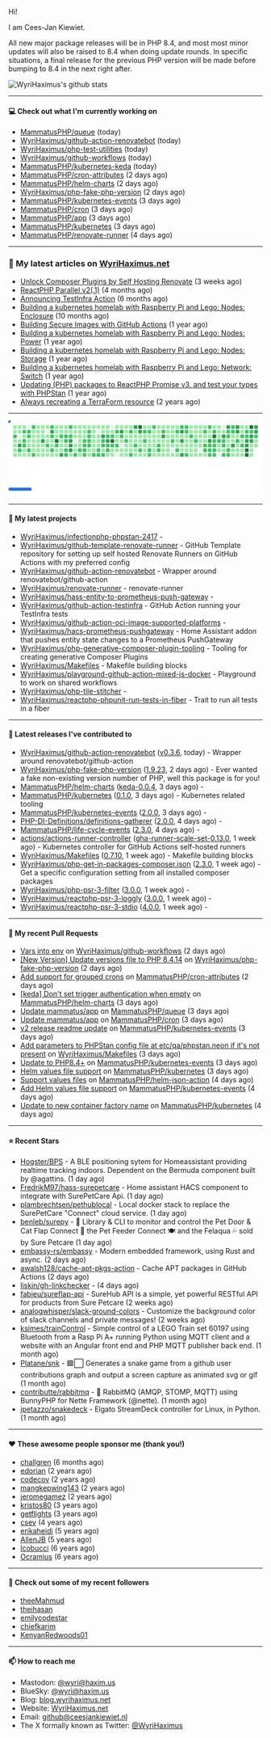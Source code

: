 Hi!

I am Cees-Jan Kiewiet.

All new major package releases will be in PHP 8.4, and most most minor updates will also be raised to 8.4 when doing update rounds. In specific situations, a final release for the previous PHP version will be made before bumping to 8.4 in the next right after.

![WyriHaximus's github stats](https://github-readme-stats.vercel.app/api?username=WyriHaximus&show_icons=true)

---

#### 💻 Check out what I'm currently working on

- [MammatusPHP/queue](https://github.com/MammatusPHP/queue) (today)
- [WyriHaximus/github-action-renovatebot](https://github.com/WyriHaximus/github-action-renovatebot) (today)
- [WyriHaximus/php-test-utilities](https://github.com/WyriHaximus/php-test-utilities) (today)
- [WyriHaximus/github-workflows](https://github.com/WyriHaximus/github-workflows) (today)
- [MammatusPHP/kubernetes-keda](https://github.com/MammatusPHP/kubernetes-keda) (today)
- [MammatusPHP/cron-attributes](https://github.com/MammatusPHP/cron-attributes) (2 days ago)
- [MammatusPHP/helm-charts](https://github.com/MammatusPHP/helm-charts) (2 days ago)
- [WyriHaximus/php-fake-php-version](https://github.com/WyriHaximus/php-fake-php-version) (2 days ago)
- [MammatusPHP/kubernetes-events](https://github.com/MammatusPHP/kubernetes-events) (3 days ago)
- [MammatusPHP/cron](https://github.com/MammatusPHP/cron) (3 days ago)
- [MammatusPHP/app](https://github.com/MammatusPHP/app) (3 days ago)
- [MammatusPHP/kubernetes](https://github.com/MammatusPHP/kubernetes) (3 days ago)
- [MammatusPHP/renovate-runner](https://github.com/MammatusPHP/renovate-runner) (4 days ago)

---

### 📜 My latest articles on [WyriHaximus.net](https://blog.wyrihaximus.net/)

- [Unlock Composer Plugins by Self Hosting Renovate](https://blog.wyrihaximus.net/2025/10/unlock-composer-plugins-by-self-hosting-renovate/) (3 weeks ago)
- [ReactPHP Parallel v2(.1)](https://blog.wyrihaximus.net/2025/06/reactphp-parallel-v2-/) (4 months ago)
- [Announcing TestInfra Action](https://blog.wyrihaximus.net/2025/03/announcing-testinfra-action/) (6 months ago)
- [Building a kubernetes homelab with Raspberry Pi and Lego: Nodes: Enclosure](https://blog.wyrihaximus.net/2024/12/building-a-kubernetes-homelab-with-raspberry-pies-and-lego-nodes-enclosure/) (10 months ago)
- [Building Secure Images with GitHub Actions](https://blog.wyrihaximus.net/2024/10/building-secure-images-with-github-actions/) (1 year ago)
- [Building a kubernetes homelab with Raspberry Pi and Lego: Nodes: Power](https://blog.wyrihaximus.net/2024/09/building-a-kubernetes-homelab-with-raspberry-pies-and-lego-nodes-power/) (1 year ago)
- [Building a kubernetes homelab with Raspberry Pi and Lego: Nodes: Storage](https://blog.wyrihaximus.net/2024/08/building-a-kubernetes-homelab-with-raspberry-pies-and-lego-nodes-storage/) (1 year ago)
- [Building a kubernetes homelab with Raspberry Pi and Lego: Network: Switch](https://blog.wyrihaximus.net/2024/07/building-a-kubernetes-homelab-with-raspberry-pies-and-lego-network-switch/) (1 year ago)
- [Updating (PHP) packages to ReactPHP Promise v3, and test your types with PHPStan](https://blog.wyrihaximus.net/2024/06/updating-php-packages-to-reactphp-promise-v3--and-test-your-types-with-phpstan/) (1 year ago)
- [Always recreating a TerraForm resource](https://blog.wyrihaximus.net/2024/04/always-recreating-a-terraform-resource/) (2 years ago)

---

<picture>
  <source
    media="(prefers-color-scheme: dark)"
    srcset="images/breakout-dark.svg"
  />
  <source
    media="(prefers-color-scheme: light)"
    srcset="images/breakout-light.svg"
  />
  <img alt="Breakout Game" src="images/breakout-light.svg" />
</picture>

---

#### 🌱 My latest projects

- [WyriHaximus/infectionphp-phpstan-2417](https://github.com/WyriHaximus/infectionphp-phpstan-2417) - 
- [WyriHaximus/github-template-renovate-runner](https://github.com/WyriHaximus/github-template-renovate-runner) - GitHub Template repository for setting up self hosted Renovate Runners on GitHub Actions with my preferred config
- [WyriHaximus/github-action-renovatebot](https://github.com/WyriHaximus/github-action-renovatebot) - Wrapper around renovatebot/github-action
- [WyriHaximus/renovate-runner](https://github.com/WyriHaximus/renovate-runner) - renovate-runner
- [WyriHaximus/hass-entity-to-prometheus-push-gateway](https://github.com/WyriHaximus/hass-entity-to-prometheus-push-gateway) - 
- [WyriHaximus/github-action-testinfra](https://github.com/WyriHaximus/github-action-testinfra) - GitHub Action running your TestInfra tests
- [WyriHaximus/github-action-oci-image-supported-platforms](https://github.com/WyriHaximus/github-action-oci-image-supported-platforms) - 
- [WyriHaximus/hacs-prometheus-pushgateway](https://github.com/WyriHaximus/hacs-prometheus-pushgateway) - Home Assistant addon that pushes entity state changes to a Prometheus PushGateway
- [WyriHaximus/php-generative-composer-plugin-tooling](https://github.com/WyriHaximus/php-generative-composer-plugin-tooling) - Tooling for creating generative Composer Plugins
- [WyriHaximus/Makefiles](https://github.com/WyriHaximus/Makefiles) - Makefile building blocks
- [WyriHaximus/playground-github-action-mixed-js-docker](https://github.com/WyriHaximus/playground-github-action-mixed-js-docker) - Playground to work on shared workflows
- [WyriHaximus/php-tile-stitcher](https://github.com/WyriHaximus/php-tile-stitcher) - 
- [WyriHaximus/reactphp-phpunit-run-tests-in-fiber](https://github.com/WyriHaximus/reactphp-phpunit-run-tests-in-fiber) - Trait to run all tests in a fiber

---

#### 🔭 Latest releases I've contributed to

- [WyriHaximus/github-action-renovatebot](https://github.com/WyriHaximus/github-action-renovatebot) ([v0.3.6](https://github.com/WyriHaximus/github-action-renovatebot/releases/tag/v0.3.6), today) - Wrapper around renovatebot/github-action
- [WyriHaximus/php-fake-php-version](https://github.com/WyriHaximus/php-fake-php-version) ([1.9.23](https://github.com/WyriHaximus/php-fake-php-version/releases/tag/1.9.23), 2 days ago) - Ever wanted a fake non-existing version number of PHP, well this package is for you!
- [MammatusPHP/helm-charts](https://github.com/MammatusPHP/helm-charts) ([keda-0.0.4](https://github.com/MammatusPHP/helm-charts/releases/tag/keda-0.0.4), 3 days ago) - 
- [MammatusPHP/kubernetes](https://github.com/MammatusPHP/kubernetes) ([0.1.0](https://github.com/MammatusPHP/kubernetes/releases/tag/0.1.0), 3 days ago) - Kubernetes related tooling
- [MammatusPHP/kubernetes-events](https://github.com/MammatusPHP/kubernetes-events) ([2.0.0](https://github.com/MammatusPHP/kubernetes-events/releases/tag/2.0.0), 3 days ago) - 
- [PHP-DI-Definitions/definitions-gatherer](https://github.com/PHP-DI-Definitions/definitions-gatherer) ([2.0.0](https://github.com/PHP-DI-Definitions/definitions-gatherer/releases/tag/2.0.0), 4 days ago) - 
- [MammatusPHP/life-cycle-events](https://github.com/MammatusPHP/life-cycle-events) ([2.3.0](https://github.com/MammatusPHP/life-cycle-events/releases/tag/2.3.0), 4 days ago) - 
- [actions/actions-runner-controller](https://github.com/actions/actions-runner-controller) ([gha-runner-scale-set-0.13.0](https://github.com/actions/actions-runner-controller/releases/tag/gha-runner-scale-set-0.13.0), 1 week ago) - Kubernetes controller for GitHub Actions self-hosted runners
- [WyriHaximus/Makefiles](https://github.com/WyriHaximus/Makefiles) ([0.7.10](https://github.com/WyriHaximus/Makefiles/releases/tag/0.7.10), 1 week ago) - Makefile building blocks
- [WyriHaximus/php-get-in-packages-composer.json](https://github.com/WyriHaximus/php-get-in-packages-composer.json) ([2.3.0](https://github.com/WyriHaximus/php-get-in-packages-composer.json/releases/tag/2.3.0), 1 week ago) - Get a specific configuration setting from all installed composer packages
- [WyriHaximus/php-psr-3-filter](https://github.com/WyriHaximus/php-psr-3-filter) ([3.0.0](https://github.com/WyriHaximus/php-psr-3-filter/releases/tag/3.0.0), 1 week ago) - 
- [WyriHaximus/reactphp-psr-3-loggly](https://github.com/WyriHaximus/reactphp-psr-3-loggly) ([3.0.0](https://github.com/WyriHaximus/reactphp-psr-3-loggly/releases/tag/3.0.0), 1 week ago) - 
- [WyriHaximus/reactphp-psr-3-stdio](https://github.com/WyriHaximus/reactphp-psr-3-stdio) ([4.0.0](https://github.com/WyriHaximus/reactphp-psr-3-stdio/releases/tag/4.0.0), 1 week ago) - 

---

#### 🔨 My recent Pull Requests

- [Vars into env](https://github.com/WyriHaximus/github-workflows/pull/130) on [WyriHaximus/github-workflows](https://github.com/WyriHaximus/github-workflows) (2 days ago)
- [[New Version] Update versions file to PHP 8.4.14](https://github.com/WyriHaximus/php-fake-php-version/pull/160) on [WyriHaximus/php-fake-php-version](https://github.com/WyriHaximus/php-fake-php-version) (2 days ago)
- [Add support for grouped crons](https://github.com/MammatusPHP/cron-attributes/pull/23) on [MammatusPHP/cron-attributes](https://github.com/MammatusPHP/cron-attributes) (2 days ago)
- [[keda] Don&#39;t set trigger authentication when empty](https://github.com/MammatusPHP/helm-charts/pull/24) on [MammatusPHP/helm-charts](https://github.com/MammatusPHP/helm-charts) (3 days ago)
- [Update mammatus/app](https://github.com/MammatusPHP/queue/pull/29) on [MammatusPHP/queue](https://github.com/MammatusPHP/queue) (3 days ago)
- [Update mammatus/app](https://github.com/MammatusPHP/cron/pull/104) on [MammatusPHP/cron](https://github.com/MammatusPHP/cron) (3 days ago)
- [v2 release readme update](https://github.com/MammatusPHP/kubernetes-events/pull/24) on [MammatusPHP/kubernetes-events](https://github.com/MammatusPHP/kubernetes-events) (3 days ago)
- [Add parameters to PHPStan config file at etc/qa/phpstan.neon if it&#39;s not present](https://github.com/WyriHaximus/Makefiles/pull/111) on [WyriHaximus/Makefiles](https://github.com/WyriHaximus/Makefiles) (3 days ago)
- [Update to PHP8.4&#43;](https://github.com/MammatusPHP/kubernetes-events/pull/23) on [MammatusPHP/kubernetes-events](https://github.com/MammatusPHP/kubernetes-events) (3 days ago)
- [Helm values file support](https://github.com/MammatusPHP/kubernetes/pull/17) on [MammatusPHP/kubernetes](https://github.com/MammatusPHP/kubernetes) (3 days ago)
- [Support values files](https://github.com/MammatusPHP/helm-json-action/pull/8) on [MammatusPHP/helm-json-action](https://github.com/MammatusPHP/helm-json-action) (4 days ago)
- [Add Helm values file support](https://github.com/MammatusPHP/kubernetes-events/pull/22) on [MammatusPHP/kubernetes-events](https://github.com/MammatusPHP/kubernetes-events) (4 days ago)
- [Update to new container factory name](https://github.com/MammatusPHP/kubernetes/pull/16) on [MammatusPHP/kubernetes](https://github.com/MammatusPHP/kubernetes) (4 days ago)

---

#### ⭐ Recent Stars

- [Hogster/BPS](https://github.com/Hogster/BPS) - A BLE positioning sytem for Homeassistant providing realtime tracking indoors. Dependent on the Bermuda component built by @agattins.  (1 day ago)
- [FredrikM97/hass-surepetcare](https://github.com/FredrikM97/hass-surepetcare) - Home assistant HACS component to integrate with SurePetCare Api.  (1 day ago)
- [plambrechtsen/pethublocal](https://github.com/plambrechtsen/pethublocal) - Local docker stack to replace the SurePetCare &#34;Connect&#34; cloud service. (1 day ago)
- [benleb/surepy](https://github.com/benleb/surepy) - 🐾 Library &amp; CLI to monitor and control the Pet Door &amp; Cat Flap Connect 🚪 the Pet Feeder Connect 🍽 and the Felaqua 💦 sold by Sure Petcare (1 day ago)
- [embassy-rs/embassy](https://github.com/embassy-rs/embassy) - Modern embedded framework, using Rust and async. (2 days ago)
- [awalsh128/cache-apt-pkgs-action](https://github.com/awalsh128/cache-apt-pkgs-action) - Cache APT packages in GitHub Actions (2 days ago)
- [liskin/gh-linkchecker](https://github.com/liskin/gh-linkchecker) -  (4 days ago)
- [fabieu/sureflap-api](https://github.com/fabieu/sureflap-api) - SureHub API is a simple, yet powerful RESTful API for products from Sure Petcare (2 weeks ago)
- [analogwhisper/slack-ground-colors](https://github.com/analogwhisper/slack-ground-colors) - Customize the background color of slack channels and private messages!  (2 weeks ago)
- [ksimes/trainControl](https://github.com/ksimes/trainControl) - Simple control of a LEGO Train set 60197 using Bluetooth from a Rasp Pi A&#43; running Python using MQTT client and a website with an Angular front end and PHP MQTT publisher back end. (1 month ago)
- [Platane/snk](https://github.com/Platane/snk) - 🟩⬜ Generates a snake game from a github user contributions graph and output a screen capture as animated svg or gif (1 month ago)
- [contributte/rabbitmq](https://github.com/contributte/rabbitmq) - 🐰 RabbitMQ (AMQP, STOMP, MQTT) using BunnyPHP for Nette Framework (@nette). (1 month ago)
- [jpetazzo/snakedeck](https://github.com/jpetazzo/snakedeck) - Elgato StreamDeck controller for Linux, in Python. (1 month ago)

---

#### ❤️ These awesome people sponsor me (thank you!)

- [challgren](https://github.com/challgren) (6 months ago)
- [edorian](https://github.com/edorian) (2 years ago)
- [codecov](https://github.com/codecov) (2 years ago)
- [mangkepwing143](https://github.com/mangkepwing143) (2 years ago)
- [jeromegamez](https://github.com/jeromegamez) (2 years ago)
- [kristos80](https://github.com/kristos80) (3 years ago)
- [getflights](https://github.com/getflights) (3 years ago)
- [csev](https://github.com/csev) (4 years ago)
- [erikaheidi](https://github.com/erikaheidi) (5 years ago)
- [AllenJB](https://github.com/AllenJB) (5 years ago)
- [lcobucci](https://github.com/lcobucci) (6 years ago)
- [Ocramius](https://github.com/Ocramius) (6 years ago)

---

#### 👯 Check out some of my recent followers

- [theeMahmud](https://github.com/theeMahmud)
- [theihasan](https://github.com/theihasan)
- [emilycodestar](https://github.com/emilycodestar)
- [chiefkarim](https://github.com/chiefkarim)
- [KenyanRedwoods01](https://github.com/KenyanRedwoods01)

---

#### 📫 How to reach me

- Mastodon: [@wyri@haxim.us](https://toot-toot.wyrihaxim.us/@wyri)
- BlueSky: [@wyri@haxim.us](https://bsky.app/profile/wyrihaxim.us)
- Blog: [blog.wyrihaximus.net](https://blog.wyrihaximus.net/)
- Website: [WyriHaximus.net](https://wyrihaximus.net/)
- Email: [github@ceesjankiewiet.nl](mailto:github@ceesjankiewiet.nl)
- The X formally known as Twitter: [@WyriHaximus](https://twitter.com/WyriHaximus)
